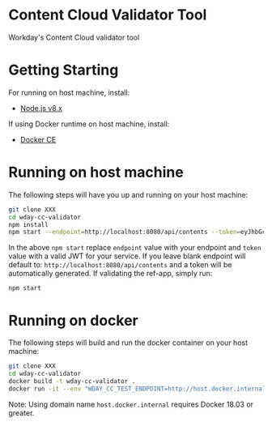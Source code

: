 # Content Cloud Validator Tool
Workday's Content Cloud validator tool

# Getting Starting

For running on host machine, install:
- [Node.js v8.x](https://nodejs.org/en/)

If using Docker runtime on host machine, install:
- [Docker CE](https://www.docker.com/community-edition)

# Running on host machine

The following steps will have you up and running on your host
machine:

```bash
git clone XXX
cd wday-cc-validator
npm install
npm start --endpoint=http://localhost:8080/api/contents --token=eyJhbGciOiJSUzI1NiIsInR5cCI6IkpXVCIsImtpZCI6IndkYXktY2Mta2lkLTEifQ.eyJpYXQiOjE1MjkzNTYxMDcsImV4cCI6MTUyOTQ0MjUwNywiYXVkIjoid2RheS1jYy1yZWZhcHAiLCJpc3MiOiJ3ZGF5LWNjIiwic3ViIjoid2RheS1jYyJ9.kUAxgp_DvgaTsHTaTk4bYSFH3iG-Vy-dUCTSdnHL7hYYfy90eoaS7TXclZYKjnJJtVjkEFZZMEPkhccpmiTRRh7ny42yyiIMFpdhvOK3AOoNQs1jYZk0qjenS-YF3Z8vUZP4s3-2Kg0lmWOuuHF3j1srPfKx0HHwv8VpjQm9A5AbndYSqxLZgCNFrNILfnAVaFHG7-LuiNsIWZefC-2MILPoZcOPj3hofxhDY5qAYG1CLR2mp7o4aWsIvAmIYLhL5IaQ2wajXF6fK0v5IYgVaD2xSeG7t0LbJeMzePNbVlJt1xcnTP0lXtddauuPRRmKEzjjHCtiLkuakgjFsxjTzw
```

In the above `npm start` replace `endpoint` value with your endpoint
and `token` value with a valid JWT for your service.  If you leave blank
endpoint will default to: `http://localhost:8080/api/contents` and a
token will be automatically generated.  If validating the ref-app, simply
run:
```
npm start
```

# Running on docker

The following steps will build and run the docker container on your
host machine:

```bash
git clone XXX
cd wday-cc-validator
docker build -t wday-cc-validator .
docker run -it --env "WDAY_CC_TEST_ENDPOINT=http://host.docker.internal:8080/api/contents" --env "WDAY_CC_TEST_TOKEN=A8392" wday-cc-validator
```

Note: Using domain name `host.docker.internal` requires Docker 18.03 or greater.
